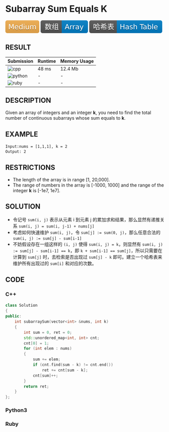 # Subarray Sum Equals K

![Medium](../../materials/-Medium-f0ad4e.svg) ![Array](../../materials/数组-Array-007ec6.svg) ![Hash_Table](../../materials/哈希表-Hash_Table-007ec6.svg)

## RESULT

| Submission                                                        | Runtime | Memory Usage |
| ----------------------------------------------------------------- | ------- | ------------ |
| ![cpp](https://img.shields.io/badge/leetcode560-cpp-f34b7d.svg)   | 48 ms   | 12.4 Mb      |
| ![python](https://img.shields.io/badge/leetcode560-py-3572A5.svg) | -       | -            |
| ![ruby](https://img.shields.io/badge/leetcode560-rb-701516.svg)   | -       | -            |

## DESCRIPTION

Given an array of integers and an integer **k**, you need to find the total number of continuous subarrays whose sum equals to **k**.

## EXAMPLE

```plain
Input:nums = [1,1,1], k = 2
Output: 2
```

## RESTRICTIONS

* The length of the array is in range [1, 20,000].
* The range of numbers in the array is [-1000, 1000] and the range of the integer **k** is [-1e7, 1e7].

## SOLUTION

* 令记号 `sum(i, j)` 表示从元素 i 到元素 j 的累加求和结果，那么显然有递推关系 `sum(i, j) = sum(i, j-1) + nums[j]`
* 考虑如何快速维护 `sum(i, j)`，令 `sum[j] := sum(0, j)`，那么任意合法的 `sum(i, j) := sum[j] - sum[i-1]`
* 不妨假设存在一组这样的 `(i, j)` 使得 `sum(i, j) = k`，则显然有 `sum(i, j) := sum[j] - sum[i-1] == k`，即 `k + sum[i-1] == sum[j]`，所以只需要在计算到 `sum[j]` 时，去检索是否出现过 `sum[j] - k` 即可。建立一个哈希表来维护所有出现过的 `sum[i]` 和对应的次数。

## CODE

### C++

```cpp
class Solution
{
public:
    int subarraySum(vector<int> &nums, int k)
    {
        int sum = 0, ret = 0;
        std::unordered_map<int, int> cnt;
        cnt[0] = 1;
        for (int elem : nums)
        {
            sum += elem;
            if (cnt.find(sum - k) != cnt.end())
                ret += cnt[sum - k];
            cnt[sum]++;
        }
        return ret;
    }
};
```

### Python3


### Ruby

